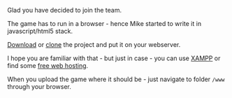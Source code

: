 Glad you have decided to join the team.

The game has to run in a browser - hence Mike started to write it in javascript/html5 stack.

[Download](https://github.com/rezoner/unfinished-asteroids/archive/master.zip) or [clone](https://github.com/rezoner/unfinished-asteroids) the project and put it on your webserver.

I hope you are familiar with that - but just in case - you can use [XAMPP](https://www.apachefriends.org/pl/index.html) or find some [free web hosting](https://www.google.pl/search?q=free+online+hosting&oq=free+online+hosting&sourceid=chrome&es_sm=0&ie=UTF-8&gws_rd=ssl#q=free+web+hosting).

When you upload the game where it should be - just navigate to folder `/www` through your browser. 

